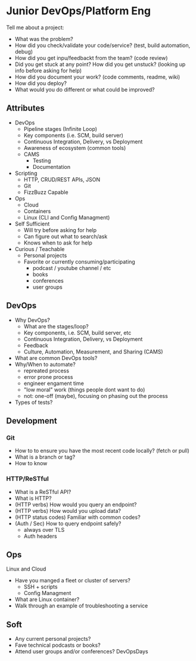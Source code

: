 
# Junior DevOps/Platform Eng

Tell me about a project:
 - What was the problem?
 - How did you check/validate your code/service? (test, build automation, debug)
 - How did you get inpu/feedbackt from the team? (code review)
 - Did you get stuck at any point? How did you get unstuck? (looking up info before asking for help)
 - How did you document your work? (code comments, readme, wiki)
 - How did you deploy?
 - What would you do different or what could be improved?

## Attributes

 - DevOps
	 - Pipeline stages (Infinite Loop)
	 - Key components (i.e. SCM, build server)
	 - Continuous Integration, Delivery, vs Deployment
	 - Awareness of ecosystem (common tools)
	 - CAMS
		 - Testing
		 - Documentation
 - Scripting
	 - HTTP, CRUD/REST APIs, JSON
	 - Git
	 - FizzBuzz Capable
 - Ops
	 - Cloud
	 - Containers
	 - Linux (CLI and Config Managment)
 - Self Sufficient
	 - Will try before asking for help
	 - Can figure out what to search/ask
	 - Knows when to ask for help
 - Curious / Teachable
	 - Personal projects
	 - Favorite or currently consuming/participating
		 - podcast / youtube channel / etc
		 - books
		 - conferences
		 - user groups

## DevOps

 - Why DevOps?
	 - What are the stages/loop?
	 - Key components, i.e. SCM, build server, etc
	 - Continuous Integration, Delivery, vs Deployment
	 - Feedback
	 - Culture, Automation, Measurement, and Sharing (CAMS)
 - What are common DevOps tools?
 - Why/When to automate?
	 - repreated process
	 - error prone process
	 - engineer engament time
	 - "low moral" work (things people dont want to do)
	 - not: one-off (maybe), focusing on phasing out the process
 - Types of tests?

## Development

### Git
 - How to to ensure you have the most recent code locally? (fetch or pull)
 - What is a branch or tag?
 - How to know
### HTTP/ReSTful

- What is a ReSTful API?
- What is HTTP?
- (HTTP verbs) How would you query an endpoint?
- (HTTP verbs) How would you upload data?
- (HTTP status codes) Familiar with common codes?
- (Auth / Sec) How to query endpoint safely?
	- always over TLS
	- Auth headers

## Ops

Linux and Cloud

 - Have you manged a fleet or cluster of servers?
	 - SSH + scripts
	 - Config Managment
 - What are Linux container?
 - Walk through an example of troubleshooting a service

## Soft

 - Any current personal projects?
 - Fave technical podcasts or books?
 - Attend user groups and/or conferences? DevOpsDays

<!--stackedit_data:
eyJoaXN0b3J5IjpbLTQ4ODExMDI2NywxMTM5Mjk4NTQ5LC00Mj
g2Nzc2MjgsMzYzMDIxMTIyLDEzNzU3NzAwODAsLTI1MTIyOTQ5
Niw4NDM2NDMwNjksLTE3NjcyNDY1NzBdfQ==
-->